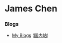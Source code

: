 # James Chen

### Blogs

* [My Blogs](https://www.chenjainxiong.com) ([国内站](https://www.chenjainxiong.cn))
